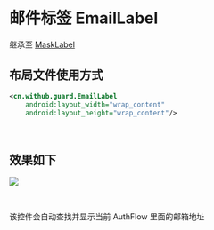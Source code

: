 # 邮件标签 EmailLabel

继承至 [MaskLabel](./hc_mask_label.md)

## 布局文件使用方式

```xml
<cn.withub.guard.EmailLabel
    android:layout_width="wrap_content"
    android:layout_height="wrap_content"/>
```

<br>

## 效果如下

![](./images/mask_label.png)

<br>

该控件会自动查找并显示当前 AuthFlow 里面的邮箱地址
